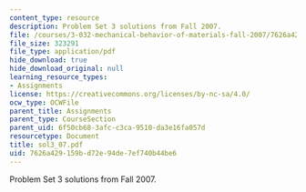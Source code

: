```yaml
---
content_type: resource
description: Problem Set 3 solutions from Fall 2007.
file: /courses/3-032-mechanical-behavior-of-materials-fall-2007/7626a429159bd72e94de7ef740b44be6_sol3_07.pdf
file_size: 323291
file_type: application/pdf
hide_download: true
hide_download_original: null
learning_resource_types:
- Assignments
license: https://creativecommons.org/licenses/by-nc-sa/4.0/
ocw_type: OCWFile
parent_title: Assignments
parent_type: CourseSection
parent_uid: 6f50cb68-3afc-c3ca-9510-da3e16fa057d
resourcetype: Document
title: sol3_07.pdf
uid: 7626a429-159b-d72e-94de-7ef740b44be6
---
```

Problem Set 3 solutions from Fall 2007.
